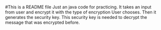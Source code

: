#This is a README file
Just an java code for practicing. 
It takes an input from user and encrypt it with the type of encryption User chooses. Then it generates the security key. 
This security key is needed to decrypt the message that was encrypted before.
